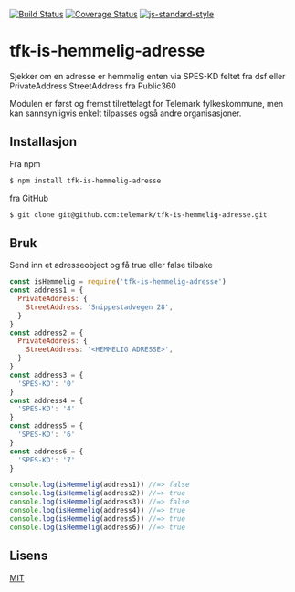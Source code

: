 [![Build Status](https://travis-ci.org/telemark/tfk-is-hemmelig-adresse.svg?branch=master)](https://travis-ci.org/telemark/tfk-is-hemmelig-adresse)
[![Coverage Status](https://coveralls.io/repos/telemark/tfk-is-hemmelig-adresse/badge.svg?branch=master&service=github)](https://coveralls.io/github/telemark/tfk-is-hemmelig-adresse?branch=master)
[![js-standard-style](https://img.shields.io/badge/code%20style-standard-brightgreen.svg?style=flat)](https://github.com/feross/standard)

# tfk-is-hemmelig-adresse

Sjekker om en adresse er hemmelig enten via SPES-KD feltet fra dsf eller PrivateAddress.StreetAddress fra Public360

Modulen er først og fremst tilrettelagt for Telemark fylkeskommune, men kan sannsynligvis enkelt tilpasses også andre organisasjoner.

## Installasjon

Fra npm

```sh
$ npm install tfk-is-hemmelig-adresse
```

fra GitHub

```sh
$ git clone git@github.com:telemark/tfk-is-hemmelig-adresse.git
```

## Bruk

Send inn et adresseobject og få true eller false tilbake

```JavaScript
const isHemmelig = require('tfk-is-hemmelig-adresse')
const address1 = {
  PrivateAddress: {
    StreetAddress: 'Snippestadvegen 28',
  }
}
const address2 = {
  PrivateAddress: {
    StreetAddress: '<HEMMELIG ADRESSE>',
  }
}
const address3 = {
  'SPES-KD': '0'
}
const address4 = {
  'SPES-KD': '4'
}
const address5 = {
  'SPES-KD': '6'
}
const address6 = {
  'SPES-KD': '7'
}

console.log(isHemmelig(address1)) //=> false
console.log(isHemmelig(address2)) //=> true
console.log(isHemmelig(address3)) //=> false
console.log(isHemmelig(address4)) //=> true
console.log(isHemmelig(address5)) //=> true
console.log(isHemmelig(address6)) //=> true

```

## Lisens

[MIT](LICENSE)
